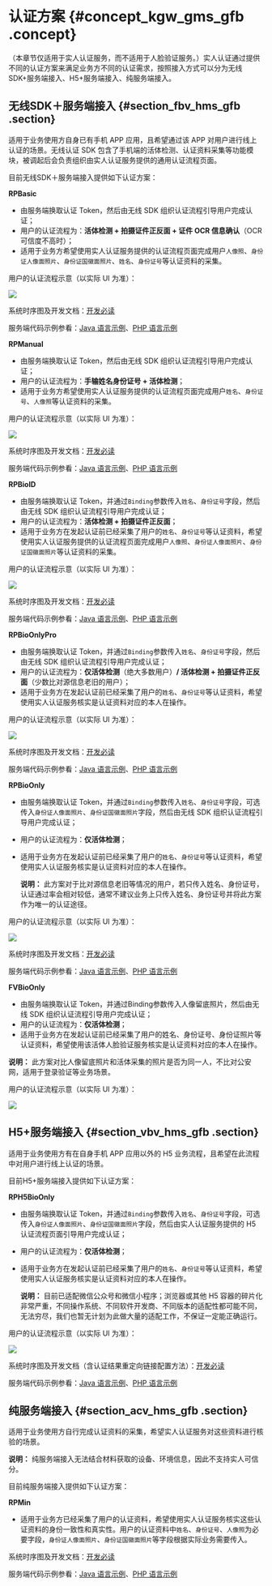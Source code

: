 # 认证方案 {#concept_kgw_gms_gfb .concept}

（本章节仅适用于实人认证服务，而不适用于人脸验证服务。）实人认证通过提供不同的认证方案来满足业务方不同的认证需求，按照接入方式可以分为无线SDK+服务端接入、H5+服务端接入、纯服务端接入。

## 无线SDK＋服务端接入 {#section_fbv_hms_gfb .section}

适用于业务使用方自身已有手机 APP 应用，且希望通过该 APP 对用户进行线上认证的场景。无线认证 SDK 包含了手机端的活体检测、认证资料采集等功能模块，被调起后会负责组织由实人认证服务提供的通用认证流程页面。

目前无线SDK＋服务端接入提供如下认证方案：

**RPBasic**

-   由服务端换取认证 Token，然后由无线 SDK 组织认证流程引导用户完成认证；
-   用户的认证流程为：**活体检测 + 拍摄证件正反面 + 证件 OCR 信息确认**（OCR 可信度不高时）；
-   适用于业务方希望使用实人认证服务提供的认证流程页面完成用户`人像照`、`身份证人像面照片`、`身份证国徽面照片`、`姓名`、`身份证号`等认证资料的采集。

用户的认证流程示意（以实际 UI 为准）：

![](http://static-aliyun-doc.oss-cn-hangzhou.aliyuncs.com/assets/img/13527/153795551712831_zh-CN.jpg)

系统时序图及开发文档：[开发必读](https://help.aliyun.com/document_detail/58644.html#SDKServer)

服务端代码示例参看：[Java 语言示例](https://help.aliyun.com/document_detail/64074.html#RPBasic)、[PHP 语言示例](https://help.aliyun.com/document_detail/64081.html#RPBasic)

**RPManual**

-   由服务端换取认证 Token，然后由无线 SDK 组织认证流程引导用户完成认证；
-   用户的认证流程为：**手输姓名身份证号 + 活体检测**；
-   适用于业务方希望使用实人认证服务提供的认证流程页面完成用户`姓名`、`身份证号`、`人像照`等认证资料的采集。

用户的认证流程示意（以实际 UI 为准）：

![](http://static-aliyun-doc.oss-cn-hangzhou.aliyuncs.com/assets/img/13527/153795551712832_zh-CN.jpg)

系统时序图及开发文档：[开发必读](https://help.aliyun.com/document_detail/58644.html#SDKServer)

服务端代码示例参看：[Java 语言示例](https://help.aliyun.com/document_detail/64074.html#RPManual)、[PHP 语言示例](https://help.aliyun.com/document_detail/64081.html#RPManual)

**RPBioID**

-   由服务端换取认证 Token，并通过`Binding`参数传入`姓名`、`身份证号`字段，然后由无线 SDK 组织认证流程引导用户完成认证；
-   用户的认证流程为：**活体检测 + 拍摄证件正反面**；
-   适用于业务方在发起认证前已经采集了用户的`姓名`、`身份证号`等认证资料，希望使用实人认证服务提供的认证流程页面完成用户`人像照`、`身份证人像面照片`、`身份证国徽面照片`等认证资料的采集。

用户的认证流程示意（以实际 UI 为准）：

![](http://static-aliyun-doc.oss-cn-hangzhou.aliyuncs.com/assets/img/13527/153795551812833_zh-CN.jpg)

系统时序图及开发文档：[开发必读](https://help.aliyun.com/document_detail/58644.html#SDKServer)

服务端代码示例参看：[Java 语言示例](https://help.aliyun.com/document_detail/64074.html#RPBioID)、[PHP 语言示例](https://help.aliyun.com/document_detail/64081.html#RPBioID)

**RPBioOnlyPro**

-   由服务端换取认证 Token，并通过`Binding`参数传入`姓名`、`身份证号`字段，然后由无线 SDK 组织认证流程引导用户完成认证；
-   用户的认证流程为：**仅活体检测**（绝大多数用户）**/ 活体检测 + 拍摄证件正反面**（少数比对源信息老旧的用户）；
-   适用于业务方在发起认证前已经采集了用户的`姓名`、`身份证号`等认证资料，希望使用实人认证服务核实是认证资料对应的本人在操作。

用户的认证流程示意（以实际 UI 为准）：

![](http://static-aliyun-doc.oss-cn-hangzhou.aliyuncs.com/assets/img/13527/153795551812834_zh-CN.jpg)

系统时序图及开发文档：[开发必读](https://help.aliyun.com/document_detail/58644.html#SDKServer)

服务端代码示例参看：[Java 语言示例](https://help.aliyun.com/document_detail/64074.html#RPBioOnlyPro)、[PHP 语言示例](https://help.aliyun.com/document_detail/64081.html#RPBioOnlyPro)

**RPBioOnly**

-   由服务端换取认证 Token，并通过`Binding`参数传入`姓名`、`身份证号`字段，可选传入`身份证人像面照片`、`身份证国徽面照片`字段，然后由无线 SDK 组织认证流程引导用户完成认证；
-   用户的认证流程为：**仅活体检测**；
-   适用于业务方在发起认证前已经采集了用户的`姓名`、`身份证号`等认证资料，希望使用实人认证服务核实是认证资料对应的本人在操作。

    **说明：** 此方案对于比对源信息老旧等情况的用户，若只传入姓名、身份证号，认证通过率会相对较低，通常不建议业务上只传入姓名、身份证号并将此方案作为唯一的认证途径。


用户的认证流程示意（以实际 UI 为准）：

![](http://static-aliyun-doc.oss-cn-hangzhou.aliyuncs.com/assets/img/13527/153795551812835_zh-CN.jpg)

系统时序图及开发文档：[开发必读](https://help.aliyun.com/document_detail/58644.html#SDKServer)

服务端代码示例参看：[Java 语言示例](https://help.aliyun.com/document_detail/64074.html#RPBioOnly)、[PHP 语言示例](https://help.aliyun.com/document_detail/64081.html#RPBioOnly)

**FVBioOnly**

-   由服务端换取认证 Token，并通过Binding参数传入人像留底照片，然后由无线 SDK 组织认证流程引导用户完成认证；
-   用户的认证流程为：**仅活体检测**；
-   适用于业务方在发起认证前已经采集了用户的姓名、身份证号、身份证照片等认证资料，希望使用该活体人脸验证服务核实是认证资料对应的本人在操作。

**说明：** 此方案对比人像留底照片和活体采集的照片是否为同一人，不比对公安网，适用于登录验证等业务场景。

用户的认证流程示意（以实际 UI 为准）：

![](http://static-aliyun-doc.oss-cn-hangzhou.aliyuncs.com/assets/img/13527/153795551812836_zh-CN.jpg)

## H5+服务端接入 {#section_vbv_hms_gfb .section}

适用于业务使用方有在自身手机 APP 应用以外的 H5 业务流程，且希望在此流程中对用户进行线上认证的场景。

目前H5+服务端接入提供如下认证方案：

**RPH5BioOnly**

-   由服务端换取认证 Token，并通过`Binding`参数传入`姓名`、`身份证号`字段，可选传入`身份证人像面照片`、`身份证国徽面照片`字段，然后由实人认证服务提供的 H5 认证流程页面引导用户完成认证；
-   用户的认证流程为：**仅活体检测**；
-   适用于业务方在发起认证前已经采集了用户的`姓名`、`身份证号`等认证资料，希望使用实人认证服务核实是认证资料对应的本人在操作。

    **说明：** 目前已适配微信公众号和微信小程序；浏览器或其他 H5 容器的碎片化非常严重，不同操作系统、不同软件开发商、不同版本的适配性都可能不同，无法穷尽，我们也暂无计划为此做大量的适配工作，不保证一定能正确运行。


用户的认证流程示意（以实际 UI 为准）：

![](http://static-aliyun-doc.oss-cn-hangzhou.aliyuncs.com/assets/img/13527/153795551812837_zh-CN.jpg)

系统时序图及开发文档（含认证结果重定向链接配置方法）：[开发必读](https://help.aliyun.com/document_detail/58644.html#H5Server)

服务端代码示例参看：[Java 语言示例](https://help.aliyun.com/document_detail/64074.html#RPH5BioOnly)、[PHP 语言示例](https://help.aliyun.com/document_detail/64081.html#RPH5BioOnly)

## 纯服务端接入 {#section_acv_hms_gfb .section}

适用于业务使用方自行完成认证资料的采集，希望实人认证服务对这些资料进行核验的场景。

**说明：** 纯服务端接入无法结合材料获取的设备、环境信息，因此不支持实人可信分。

目前纯服务端接入提供如下认证方案：

**RPMin**

-   适用于业务方已经采集了用户的认证资料，希望使用实人认证服务核实这些认证资料的身份一致性和真实性。用户的认证资料中`姓名`、`身份证号`、`人像照`为必要字段，`身份证人像面照片`、`身份证国徽面照片`等字段根据实际业务需要传入。

系统时序图及开发文档：[开发必读](https://help.aliyun.com/document_detail/58644.html#Server)

服务端代码示例参看：[Java 语言示例](https://help.aliyun.com/document_detail/64074.html#RPMin)、[PHP 语言示例](https://help.aliyun.com/document_detail/64081.html#RPMin)

